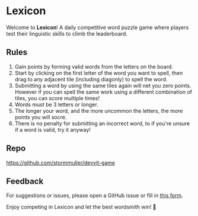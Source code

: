 # Lexicon

Welcome to **Lexicon**! A daily competitive word puzzle game where players test their linguistic skills to climb the leaderboard. 

## Rules
1. Gain points by forming valid words from the letters on the board.
2. Start by clicking on the first letter of the word you want to spell, then drag to any adjacent tile (including diagonly) to spell the word. 
3. Submitting a word by using the same tiles again will net you zero points. However if you can spell the same work using a different combination of tiles, you can score multiple times!
4. Words must be 3 letters or longer.
5. The longer your word, and the more uncommon the letters, the more points you will socre.
6. There is no penalty for submitting an incorrect word, to if you're unsure if a word is valid, try it anyway!

## Repo
https://github.com/stormmuller/devvit-game

## Feedback
For suggestions or issues, please open a GitHub issue or fill in [this form](https://docs.google.com/forms/d/e/1FAIpQLSeTKbh9i7mMIz5vmXJFIvV_sqXrbTqgpu297f3eMLqqBfMXuQ/viewform?usp=dialog).

Enjoy competing in Lexicon and let the best wordsmith win! 🚀
